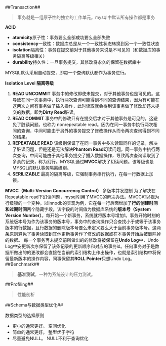 ##Transaction##
>事务就是一组原子性的独立的工作单元。mysql中默认所有操作都是事务

**ACID**
- **atomicity**原子性：事务要么全部成功要么全部失败
- **consistency**一致性：数据库总是从一个一致性状态转换到另一个一致性状态
- **isolation**隔离性：事务在提交前对于其他事务来说是不可见的（和数据库的事务隔离等级相关）
- **durability**持久性：一旦事务提交，其修改将永久的保留在数据库中

MYSQL默认采用自动提交，即每一个查询默认都作为事务进行。


**Isolation Level 隔离等级**
1. **READ UNCOMMIT**
   事务中的修改即使未提交，对于其他事务也是可见的。这导致在同一次事务中，执行两次查询可能得到不同的查询结果，因为有可能在这两次之间有事务做了插入操作，此时读取就会得到该事务做了修改却还未提交的数据，即为**Dirty Read**脏读。
2. **READ COMMIT**
   事务中的修改只有在提交后才对于其他事务是可见的。这避免了脏读问题。也称为 nonrepeatable read。因为在同一事务中执行两次相同的查询，中间可能由于另外的事务提交了修改操作从而令两次查询得到不同的结果。
3. **REPEATABLE READ**
   该级别保证了在同一事务中多次读取同样的记录，解决了脏读问题，但是还是无法解决**Phantom Read**幻读问题。同一事务中执行两次查询，中间可能由于其他事务提交了插入数据操作，导致两次查询读取到了多余的记录，称为幻行。MYSQL通过**MVCC**解决了幻读问题。该等级也是MYSQL的默认事务隔离级别。
4. **SERILIZABLE**
   最高的隔离等级，它强制事务串行执行，在每一行数据上加锁。

**MVCC（Multi-Version Concurrency Control）**
多版本并发控制
为了解决在Repeatable read下幻读问题，mysql引用了MVCC的解决办法。MVCC可以视为行级锁的一个变种。以Innodb的实现为例，它在每一行后面增加了**行的创建时间和过期时间**两个隐藏字段，该字段的时间值为数据库系统的**版本号（System Version Number）**。每开始一个新事务，系统就将版本号增加1。事务开始时刻的系统版本号为作为该事务的版本号，事务中的查询操作只会查找小于或等于该事务版本的行数据，且行数据的删除版本号要么未定义要么大于当前事务版本号。这两条原则避免了事务读取到其他更新事务作了修改的数据或在本事务开始后被删除掉的数据。
每一个事务再未提交前所做出的的修改将被保留在**Undo Log**中，Undo Log中安更新次序保留了该条记录的更新顺序和对应的事务id。任何事务对于是数据所做出的的更改都会直接在当前的索引结构上作出操作，也就是索引结构中将保留最新版本的操作内容，同事保留其**ROLL Pointer**只想Undo Log。
##Benchmark##
>**基准测试**，一种为系统设计的压力测试。

##Profiling##
>性能剖析

##Schema与数据类型优化##

数据类型的选择原则
- 更小的通常更好。 空间优化
- 简单的通常更好。 整型优于字符
- 尽量避免NULL。  NULL不利于查询优化

